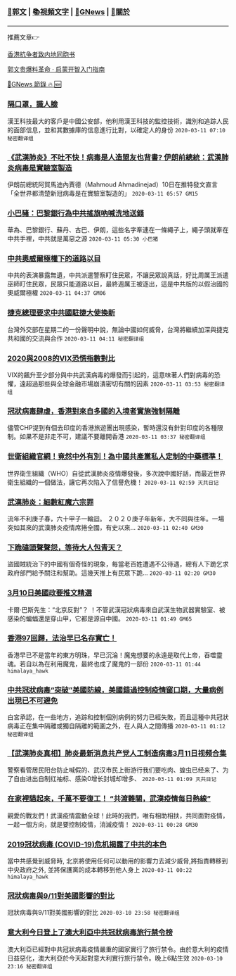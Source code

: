 ###  [:eagle:郭文](https://github.com/ourhimalayas/txt) | [:books:視頻文字](https://github.com/ourhimalayas/txt/blob/master/content/README.md) | [:newspaper:GNews](https://github.com/ourhimalayas/txt/blob/master/content/gnews/README.md) | [:pray:關於](https://github.com/ourhimalayas/home/tree/master/about)
---

推薦文章:point_right:

[香港抗争者致内地同胞书](https://github.com/ourhimalayas/news/blob/master/2019/08/a_letter_from_the_hong_kong_people.md)

[郭文贵爆料革命 · 启蒙开智入门指南](https://github.com/ourhimalayas/txt/issues/1)

[:newspaper:GNews 節錄 :fire: :new:](https://github.com/ourhimalayas/txt/blob/master/content/gnews/README.md) 



### [隔口罩，識人臉](/content/gnews/1/README.md)

漢王科技最大的客戶是中國公安部，他利用漢王科技的監控技術，識別和追踪人民的面部信息，並和其數據庫的信息進行比對，以確定人的身份  `2020-03-11 07:10 秘密翻译组`

### [《武漢肺炎》不吐不快！病毒是人造盟友也背書? 伊朗前總統：武漢肺炎病毒是實驗室製造](/content/gnews/2/README.md)

伊朗前總統阿賀馬迪內賈德（Mahmoud Ahmadinejad）10日在推特發文直言「全世界都清楚新冠病毒是在實驗室製造的」  `2020-03-11 05:57 GM15`

### [小巴豬：巴黎銀行為中共搖旗吶喊洗地送錢](/content/gnews/3/README.md)

華為、巴黎銀行、蘇丹、古巴、伊朗，這些名字牽連在一條繩子上，繩子頭就牽在中共手裡，中共就是萬惡之源  `2020-03-11 05:30 小巴猪`

### [中共奧威爾極權下的道路以目](/content/gnews/4/README.md)

中共的表演暴露無遺，中共派遣警察盯住民眾，不讓民眾說真話，好比周厲王派遣巫師盯住民眾，民眾只能道路以目，最終週厲王被逐出，這是中共版的以假治國的奧威爾極權  `2020-03-11 04:37 GM06`

### [捷克總理要求中共國駐捷大使換新](/content/gnews/5/README.md)

台灣外交部在星期二的一份聲明中說，無論中國如何威脅，台灣將繼續加深與捷克共和國的交流與合作  `2020-03-11 04:11 秘密翻译组`

### [2020與2008的VIX恐慌指數對比](/content/gnews/6/README.md)

VIX的飆升至少部分與中共武漢病毒的爆發而引起的，這意味著人們對病毒的恐懼，遠超過那些與全球金融市場崩潰密切有關的因素  `2020-03-11 03:53 秘密翻译组`

### [冠狀病毒肆虐，香港對來自多國的入境者實施強制隔離](/content/gnews/7/README.md)

儘管CHP提到有個去印度的香港旅遊團出現感染，暫時還沒有針對印度的各種限制。如果不是非走不可，建議不要離開香港  `2020-03-11 03:37 秘密翻译组`

### [世衛組織官網！竟然中外有別！為中國共產黨私人定制的中藥標準！](/content/gnews/8/README.md)

世界衛生組織（WHO）自從武漢肺炎疫情爆發後，多次說中國好話，而最近世界衛生組織的一個做法，讓它再次陷入了信譽危機！  `2020-03-11 02:59 灭共日记`

### [武漢肺炎：細數紅魔六宗罪](/content/gnews/9/README.md)

流年不利庚子春，六十甲子一輪迴。 ２０２０庚子年新年，大不同與往年。一場突如其來的武漢肺炎疫情席捲全國，有史以來...  `2020-03-11 02:40 GM30`

### [下跪磕頭聲聲怨，等待大人包青天？](/content/gnews/10/README.md)

盜國賊統治下的中國有個奇怪的現象，每當老百姓遭遇不公待遇，總有人下跪乞求政府部門給予關注和幫助。這幾天推上有民眾下跪...  `2020-03-11 02:20 GM30`

### [3月10日美國政要推文精選](/content/gnews/11/README.md)

卡爾·巴斯先生：“北京反對”？ ！不管武漢冠狀病毒來自武漢生物武器實驗室、被感染的蝙蝠還是穿山甲，它都是源自中國。  `2020-03-11 01:49 GM65`

### [香港97回歸，法治早已名存實亡！](/content/gnews/12/README.md)

香港早已不是當年的東方明珠，早已沉淪！魔鬼想要的永遠是取代上帝，吞噬靈魂。若自以為在利用魔鬼，最終也成了魔鬼的一部份  `2020-03-11 01:44 himalaya_hawk`

### [中共冠狀病毒“突破”美國防線，美國錯過控制疫情窗口期，大量病例出現已不可避免](/content/gnews/13/README.md)

白宮承認，在一些地方，追踪和控制個別病例的努力已經失敗，而且這種中共冠狀病毒正在集中隔離或獨自隔離的範圍之外，在人與人之間傳播  `2020-03-11 01:12 秘密翻译组`

### [【武漢肺炎真相】肺炎最新消息共产党人工制造病毒3月11日视频合集](/content/gnews/14/README.md)

警察看管居民阳台防止喊假的、武汉市民上街游行我们要吃肉、蝗虫已经来了、为了自由进出自制红袖标、感染0增长封城却增多、  `2020-03-11 01:09 灭共日记`

### [在家裡貓起來，千萬不要復工！ “共渡難關，武漢疫情每日熱線”](/content/gnews/15/README.md)

親愛的戰友們！武漢疫情震動全球！此時的我們，唯有相助相扶，共同面對疫情，一起一個方向，就是要控制疫情，消滅疫情！  `2020-03-11 00:28 GM30`

### [2019冠状病毒 (COVID-19)危机揭露了中共的本色](/content/gnews/16/README.md)

當中共感覺到威脅時, 北京將使用任何可以動用的影響力去減少威脅,將指責轉移到中央政府之外, 並將保護黨的成本轉移到他人身上  `2020-03-11 00:22 himalaya_hawk`

### [冠狀病毒與9/11對美國影響的對比](/content/gnews/17/README.md)

冠狀病毒與9/11對美國影響的對比  `2020-03-10 23:58 秘密翻译组`

### [意大利今日登上了澳大利亞中共冠狀病毒旅行禁令榜](/content/gnews/18/README.md)

澳大利亞已經對中共冠狀病毒疫情嚴重的國家實行了旅行禁令。由於意大利的疫情日益惡化，澳大利亞於今天起對意大利實行旅行禁令。晚上6點生效  `2020-03-10 23:16 秘密翻译组`

